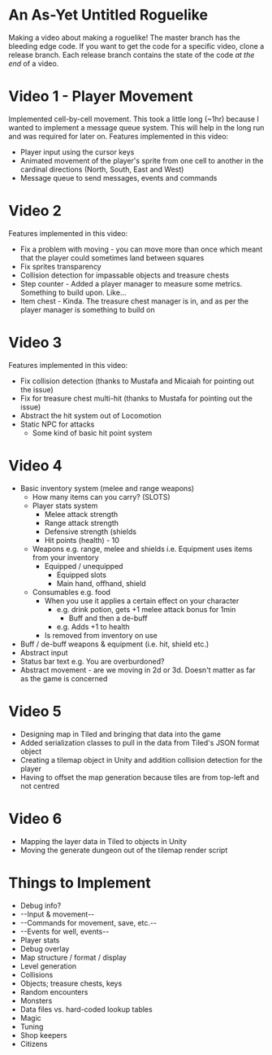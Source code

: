 # An As-Yet Untitled Roguelike
Making a video about making a roguelike!
The master branch has the bleeding edge code. If you want to get the code for a specific video, clone a release branch. Each release branch contains the state of the code _at the end_ of a video.

# Video 1 - Player Movement
Implemented cell-by-cell movement. This took a little long (~1hr) because I wanted to implement a message queue system. This will help in the long run and was required for later on. Features implemented in this video:
- Player input using the cursor keys
- Animated movement of the player's sprite from one cell to another in the cardinal directions (North, South, East and West)
- Message queue to send messages, events and commands

# Video 2 
Features implemented in this video:
- Fix a problem with moving - you can move more than once which meant that the player could sometimes land between squares
- Fix sprites transparency
- Collision detection for impassable objects and treasure chests
- Step counter - Added a player manager to measure some metrics. Something to build upon. Like...
- Item chest - Kinda. The treasure chest manager is in, and as per the player manager is something to build on

# Video 3
Features implemented in this video:
- Fix collision detection (thanks to Mustafa and Micaiah for pointing out the issue)
- Fix for treasure chest multi-hit (thanks to Mustafa for pointing out the issue)
- Abstract the hit system out of Locomotion
- Static NPC for attacks
  - Some kind of basic hit point system

# Video 4
- Basic inventory system (melee and range weapons)
  - How many items can you carry? (SLOTS)
  - Player stats system
    - Melee attack strength
    - Range attack strength
    - Defensive strength (shields
    - Hit points (health) - 10
  - Weapons e.g. range, melee and shields i.e. Equipment uses items from your inventory
    - Equipped / unequipped
      - Equipped slots
      - Main hand, offhand, shield
  - Consumables e.g. food
    - When you use it applies a certain effect on your character
      - e.g. drink potion, gets +1 melee attack bonus for 1min
        - Buff and then a de-buff
      - e.g. Adds +1 to health
    - Is removed from inventory on use
- Buff / de-buff weapons & equipment (i.e. hit, shield etc.)
- Abstract input
- Status bar text e.g. You are overburdoned?
- Abstract movement - are we moving in 2d or 3d. Doesn't matter as far as the game is concerned

# Video 5
- Designing map in Tiled and bringing that data into the game
- Added serialization classes to pull in the data from Tiled's JSON format object
- Creating a tilemap object in Unity and addition collision detection for the player
- Having to offset the map generation because tiles are from top-left and not centred

# Video 6
- Mapping the layer data in Tiled to objects in Unity
- Moving the generate dungeon out of the tilemap render script

# Things to Implement
- Debug info?
- --Input & movement--
- --Commands for movement, save, etc.--
- --Events for well, events--
- Player stats
- Debug overlay
- Map structure / format / display
- Level generation
- Collisions
- Objects; treasure chests, keys
- Random encounters
- Monsters
- Data files vs. hard-coded lookup tables
- Magic
- Tuning
- Shop keepers
- Citizens